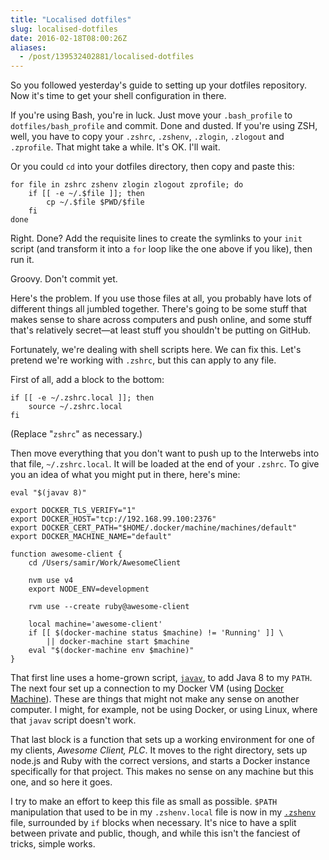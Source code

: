 ```yaml
---
title: "Localised dotfiles"
slug: localised-dotfiles
date: 2016-02-18T08:00:26Z
aliases:
  - /post/139532402881/localised-dotfiles
---
```


So you followed yesterday's guide to setting up your dotfiles repository. Now it's time to get your shell configuration in there.

If you're using Bash, you're in luck. Just move your `.bash_profile` to `dotfiles/bash_profile` and commit. Done and dusted. If you're using ZSH, well, you have to copy your `.zshrc`, `.zshenv`, `.zlogin`, `.zlogout` and `.zprofile`. That might take a while. It's OK. I'll wait.

<!--more-->

Or you could `cd` into your dotfiles directory, then copy and paste this:

    for file in zshrc zshenv zlogin zlogout zprofile; do
        if [[ -e ~/.$file ]]; then
            cp ~/.$file $PWD/$file
        fi
    done

Right. Done? Add the requisite lines to create the symlinks to your `init` script (and transform it into a `for` loop like the one above if you like), then run it.

Groovy. Don't commit yet.

Here's the problem. If you use those files at all, you probably have lots of different things all jumbled together. There's going to be some stuff that makes sense to share across computers and push online, and some stuff that's relatively secret—at least stuff you shouldn't be putting on GitHub.

Fortunately, we're dealing with shell scripts here. We can fix this. Let's pretend we're working with `.zshrc`, but this can apply to any file.

First of all, add a block to the bottom:

    if [[ -e ~/.zshrc.local ]]; then
        source ~/.zshrc.local
    fi

(Replace "`zshrc`" as necessary.)

Then move everything that you don't want to push up to the Interwebs into that file, `~/.zshrc.local`. It will be loaded at the end of your `.zshrc`. To give you an idea of what you might put in there, here's mine:

    eval "$(javav 8)"

    export DOCKER_TLS_VERIFY="1"
    export DOCKER_HOST="tcp://192.168.99.100:2376"
    export DOCKER_CERT_PATH="$HOME/.docker/machine/machines/default"
    export DOCKER_MACHINE_NAME="default"

    function awesome-client {
        cd /Users/samir/Work/AwesomeClient

        nvm use v4
        export NODE_ENV=development

        rvm use --create ruby@awesome-client

        local machine='awesome-client'
        if [[ $(docker-machine status $machine) != 'Running' ]] \
            || docker-machine start $machine
        eval "$(docker-machine env $machine)"
    }

That first line uses a home-grown script, [`javav`][javav], to add Java 8 to my `PATH`. The next four set up a connection to my Docker VM (using [Docker Machine][]). These are things that might not make any sense on another computer. I might, for example, not be using Docker, or using Linux, where that `javav` script doesn't work.

That last block is a function that sets up a working environment for one of my clients, *Awesome Client, PLC*. It moves to the right directory, sets up node.js and Ruby with the correct versions, and starts a Docker instance specifically for that project. This makes no sense on any machine but this one, and so here it goes.

I try to make an effort to keep this file as small as possible. `$PATH` manipulation that used to be in my `.zshenv.local` file is now in my [`.zshenv`][.zshenv] file, surrounded by `if` blocks when necessary. It's nice to have a split between private and public, though, and while this isn't the fanciest of tricks, simple works.

[javav]: https://github.com/SamirTalwar/fygm/blob/master/bin/mac/javav
[.zshenv]: https://github.com/SamirTalwar/fygm/blob/master/dotfiles/zshenv
[Docker Machine]: https://docs.docker.com/machine/overview/
